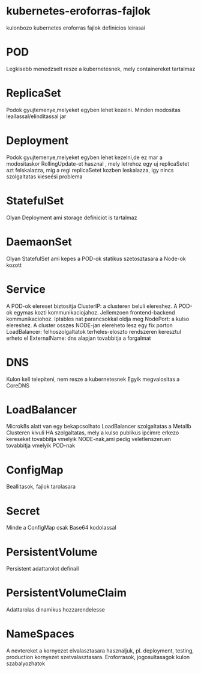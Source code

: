 # kubernetes-eroforras-fajlok
kulonbozo kubernetes eroforras fajlok definicios leirasai

# POD
Legkisebb menedzselt resze a kubernetesnek, mely containereket tartalmaz
# ReplicaSet
Podok gyujtemenye,melyeket egyben lehet kezelni. Minden modositas leallassal/elinditassal jar
# Deployment
Podok gyujtemenye,melyeket egyben lehet kezelni,de ez mar a modositaskor RollingUpdate-et hasznal , mely letrehoz egy uj replicaSetet azt felskalazza, mig a regi replicaSetet kozben leskalazza, igy nincs szolgaltatas kieseési problema
# StatefulSet
Olyan Deployment ami storage definiciot is tartalmaz

# DaemaonSet
Olyan StatefulSet ami kepes  a POD-ok statikus szetosztasara a Node-ok kozott

# Service
A POD-ok elereset biztositja
ClusterIP:
 a clusteren beluli elereshez. A POD-ok egymas kozti kommunikaciojahoz. Jellemzoen frontend-backend kommunikaciohoz. Iptables nat parancsokkal oldja meg
NodePort:
a kulso elereshez. A cluster osszes NODE-jan elereheto lesz egy fix porton
LoadBalancer:
felhoszolgaltatok terheles-eloszto rendszeren keresztul erheto el
ExternalName:
dns alapjan tovabbitja a forgalmat

# DNS
Kulon kell telepiteni, nem resze a kubernetesnek
Egyik megvalositas a CoreDNS

# LoadBalancer
Microk8s alatt van egy bekapcsolhato LoadBalancer szolgaltatas a Metallb
Clusteren kivuli HA szolgaltatas, mely a kulso publikus ipcimre erkezo kereseket tovabbitja vmelyik NODE-nak,ami pedig veletlenszeruen tovabbitja vmelyik POD-nak

# ConfigMap
Beallitasok, fajlok tarolasara

# Secret
Minde a ConfigMap csak Base64 kodolassal
# PersistentVolume
Persistent adattarolot definail

# PersistentVolumeClaim
Adattarolas dinamikus hozzarendelesse

# NameSpaces
A nevtereket a kornyezet elvalasztasara hasznaljuk, pl. deployment, testing, production kornyezet szetvalasztasara.
Eroforrasok, jogosultasagok kulon szabalyozhatok 

